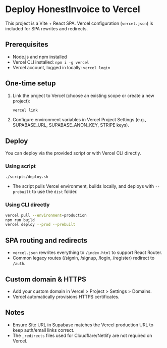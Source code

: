 # Deploy HonestInvoice to Vercel

This project is a Vite + React SPA. Vercel configuration (`vercel.json`) is included for SPA rewrites and redirects.

## Prerequisites
- Node.js and npm installed
- Vercel CLI installed: `npm i -g vercel`
- Vercel account, logged in locally: `vercel login`

## One-time setup
1. Link the project to Vercel (choose an existing scope or create a new project):
   ```bash
   vercel link
   ```
2. Configure environment variables in Vercel Project Settings (e.g., SUPABASE_URL, SUPABASE_ANON_KEY, STRIPE keys).

## Deploy
You can deploy via the provided script or with Vercel CLI directly.

### Using script
```bash
./scripts/deploy.sh
```
- The script pulls Vercel environment, builds locally, and deploys with `--prebuilt` to use the `dist` folder.

### Using CLI directly
```bash
vercel pull --environment=production
npm run build
vercel deploy --prod --prebuilt
```

## SPA routing and redirects
- `vercel.json` rewrites everything to `/index.html` to support React Router.
- Common legacy routes (/signin, /signup, /login, /register) redirect to `/auth`.

## Custom domain & HTTPS
- Add your custom domain in Vercel > Project > Settings > Domains.
- Vercel automatically provisions HTTPS certificates.

## Notes
- Ensure Site URL in Supabase matches the Vercel production URL to keep auth/email links correct.
- The `_redirects` files used for Cloudflare/Netlify are not required on Vercel.

